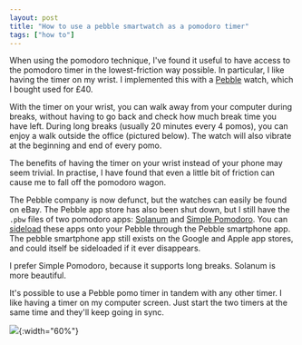 ```yaml
---
layout: post
title: "How to use a pebble smartwatch as a pomodoro timer"
tags: ["how to"]
---
```


When using the pomodoro technique, I've found it useful to have access to the pomodoro timer in the lowest-friction way possible. In particular, I like having the timer on my wrist. I implemented this with a [Pebble](https://en.wikipedia.org/wiki/Pebble_(watch)) watch, which I bought used for £40.

With the timer on your wrist, you can walk away from your computer during breaks, without having to go back and check how much break time you have left. During long breaks (usually 20 minutes every 4 pomos), you can enjoy a walk outside the office (pictured below). The watch will also vibrate at the beginning and end of every pomo.

The benefits of having the timer on your wrist instead of your phone may seem trivial. In practise, I have found that even a little bit of friction can cause me to fall off the pomodoro wagon.

The Pebble company is now defunct, but the watches can easily be found on eBay. The Pebble app store has also been shut down, but I still have the ``.pbw`` files of two pomodoro apps: [Solanum](/assets/files/solanum.zip) and [Simple Pomodoro](/assets/files/simple-pomodoro.zip). You can [sideload](https://www.guidingtech.com/sideload-apps-pebble-smartwatch/) these apps onto your Pebble through the Pebble smartphone app. The pebble smartphone app still exists on the Google and Apple app stores, and could itself be sideloaded if it ever disappears.

I prefer Simple Pomodoro, because it supports long breaks. Solanum is more beautiful. 

It's possible to use a Pebble pomo timer in tandem with any other timer. I like having a timer on my computer screen. Just start the two timers at the same time and they'll keep going in sync.

![](../assets/images/pomo-pebble.jpg){:width="60%"}

 